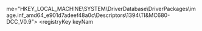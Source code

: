 me="HKEY_LOCAL_MACHINE\SYSTEM\DriverDatabase\DriverPackages\image.inf_amd64_e901d7adeef48a0c\Descriptors\1394\TI&amp;MC680-DCC_V0.9">
      <registryValue name="Configuration" valueType="REG_SZ" value="TI.1394DCam.NT" />
      <registryValue name="Description" valueType="REG_SZ" value="%1394\ti&amp;mc680-dcc.devicedesc%" />
      <registryValue name="Manufacturer" valueType="REG_SZ" value="%timfg%" />
      <securityDescriptor name="62791918C58049A69FA4D51EF72F68381DD90E4C" />
    </registryKey>
    <registryKey keyName="HKEY_LOCAL_MACHINE\SYSTEM\DriverDatabase\DriverPackages\image.inf_amd64_e901d7adeef48a0c\Strings">
      <registryValue name="1394\generic1394dcam.devicedesc" valueType="REG_SZ" value="Generic 1394 Desktop Camera" />
      <registryValue name="1394\orange_micro&amp;ibot.devicedesc" valueType="REG_SZ" value="Orange Micro iBot Desktop Camera" />
      <registryValue name="1394\sony&amp;ccm-ds250.devicedesc" valueType="REG_SZ" value="Sony 1394 CCM-DS250 Desktop Camera" />
      <registryValue name="1394\ti&amp;mc680-dcc.devicedesc" valueType="REG_SZ" value="TI 1394 MC680-DCC Desktop Camera" />
      <registryValue name="genericmfg" valueType="REG_SZ" value="Generic" />
      <registryValue name="ommfg" valueType="REG_SZ" value="OrangeMicro" />
      <registryValue name="sonymfg" valueType="REG_SZ" value="Sony" />
      <registryValue name="timfg" valueType="REG_SZ" value="TI" />
      <securityDescriptor name="62791918C58049A69FA4D51EF72F68381DD90E4C" />
    </registryKey>
    <registryKey keyNam